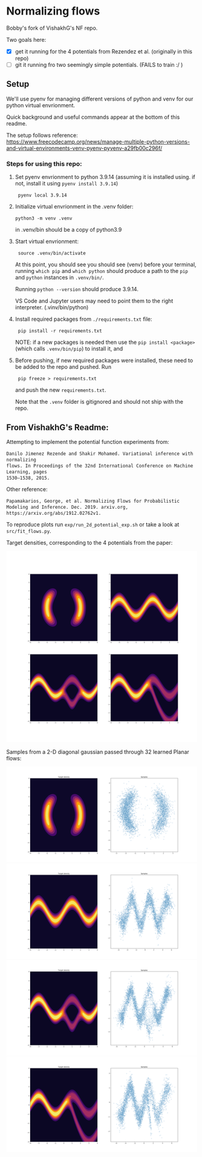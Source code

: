 # Normalizing flows
Bobby's fork of VishakhG's NF repo. 

Two goals here: 
- [x] get it running for the 4 potentials from Rezendez et al. (originally in this repo)
- [ ] git it running fro two seemingly simple potentials. (FAILS to train :/ )

## Setup 
We'll use pyenv for managing different versions of python and venv for our python virtual envrionment. 

Quick background and useful commands appear at the bottom of this readme. 

The setup follows reference: https://www.freecodecamp.org/news/manage-multiple-python-versions-and-virtual-environments-venv-pyenv-pyvenv-a29fb00c296f/ 

### Steps for using this repo: 
1. Set pyenv envrionment to python 3.9.14 (assuming it is installed using. if not, install it using `pyenv install 3.9.14`)

        pyenv local 3.9.14

2.  Initialize virtual envrionment in the .venv folder: 
   
        python3 -m venv .venv

    in .venv/bin should be a copy of python3.9 

3. Start virtual envrionment:    

        source .venv/bin/activate 

    At this point, you should see you should see (venv) before your terminal, running `which pip` and `which python` should produce a path to the `pip` and `python` instances in `.venv/bin/`. 

    Running `python --version` should produce 3.9.14. 

    VS Code and Jupyter users may need to point them to the right interpreter. (.vinv/bin/python)

4. Install required packages from `./requirements.txt` file:

        pip install -r requirements.txt

    NOTE: if a new packages is needed then use the `pip install <package>` (which calls  `.venv/bin/pip`) to install it, and 

5. Before pushing, if new required packages were installed, these need to be added to the repo and pushed. Run 

        pip freeze > requirements.txt

    and push the new `requirements.txt`. 

    Note that the `.venv` folder is gitignored and should not ship with the repo. 


## From VishakhG's Readme:
Attempting to implement the potential function experiments from:

```
Danilo Jimenez Rezende and Shakir Mohamed. Variational inference with normalizing
flows. In Proceedings of the 32nd International Conference on Machine Learning, pages
1530–1538, 2015.
```
Other reference:

```
Papamakarios, George, et al. Normalizing Flows for Probabilistic Modeling and Inference. Dec. 2019. arxiv.org, https://arxiv.org/abs/1912.02762v1.

```

To reproduce plots run `exp/run_2d_potential_exp.sh` or take a look at `src/fit_flows.py`.

Target densities, corresponding to the 4 potentials from the paper:

![target densities](https://github.com/VishakhG/normalizing-flows/blob/master/assets/all_potentials.png)


Samples from a 2-D diagonal gaussian passed through 32 learned Planar flows:

![potential 1](https://github.com/VishakhG/normalizing-flows/blob/master/assets/pot_1_32.png)
![potential 2](https://github.com/VishakhG/normalizing-flows/blob/master/assets/pot_2_32.png)
![potential 3](https://github.com/VishakhG/normalizing-flows/blob/master/assets/pot_3_32.png)
![potential 4](https://github.com/VishakhG/normalizing-flows/blob/master/assets/pot_4_32.png)

